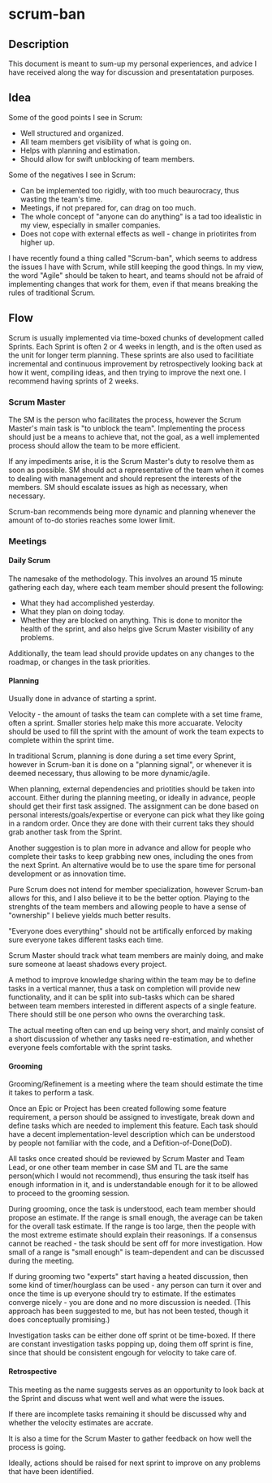 # scrum-ban

## Description
This document is meant to sum-up my personal experiences, and advice I have received along the way for discussion and presentatation purposes.

## Idea
Some of the good points I see in Scrum:
* Well structured and organized.
* All team members get visibility of what is going on.
* Helps with planning and estimation.
* Should allow for swift unblocking of team members.

Some of the negatives I see in Scrum:
* Can be implemented too rigidly, with too much beaurocracy, thus wasting the team's time.
* Meetings, if not prepared for, can drag on too much.
* The whole concept of "anyone can do anything" is a tad too idealistic in my view, especially in smaller companies.
* Does not cope with external effects as well - change in priotirites from higher up.

I have recently found a thing called "Scrum-ban", which seems to address the issues I have with Scrum, while still keeping the good things. In my view, the word "Agile" should be taken to heart, and teams should not be afraid of implementing changes that work for them, even if that means breaking the rules of traditional Scrum.

## Flow
Scrum is usually implemented via time-boxed chunks of development called Sprints. Each Sprint is often 2 or 4 weeks in length, and is the often used as the unit for longer term planning. These sprints are also used to facilitiate incremental and continuous improvement by retrospectively looking back at how it went, compiling ideas, and then trying to improve the next one. I recommend having sprints of 2 weeks.

### Scrum Master
The SM is the person who facilitates the process, however the Scrum Master's main task is "to unblock the team". Implementing the process should just be a means to achieve that, not the goal, as a well implemented process should allow the team to be more efficient.

If any impediments arise, it is the Scrum Master's duty to resolve them as soon as possible. SM should act a representative of the team when it comes to dealing with management and should represent the interests of the members. SM should escalate issues as high as necessary, when necessary.

Scrum-ban recommends being more dynamic and planning whenever the amount of to-do stories reaches some lower limit.

### Meetings
#### Daily Scrum
The namesake of the methodology. This involves an around 15 minute gathering each day, where each team member should present the following:
* What they had accomplished yesterday.
* What they plan on doing today.
* Whether they are blocked on anything.
This is done to monitor the health of the sprint, and also helps give Scrum Master visibility of any problems.

Additionally, the team lead should provide updates on any changes to the roadmap, or changes in the task priorities.

#### Planning
Usually done in advance of starting a sprint.

Velocity - the amount of tasks the team can complete with a set time frame, often a sprint. Smaller stories help make this more accuarate. Velocity should be used to fill the sprint with the amount of work the team expects to complete within the sprint time.

In traditional Scrum, planning is done during a set time every Sprint, however in Scrum-ban it is done on a "planning signal", or whenever it is deemed necessary, thus allowing to be more dynamic/agile.

When planning, external dependencies and priotities should be taken into account. Either during the planning meeting, or ideally in advance, people should get their first task assigned. The assignment can be done based on personal interests/goals/expertise or everyone can pick what they like going in a random order. Once they are done with their current taks they should grab another task from the Sprint.

Another suggestion is to plan more in advance and allow for people who complete their tasks to keep grabbing new ones, including the ones from the next Sprint. An alternative would be to use the spare time for personal development or as innovation time.

Pure Scrum does not intend for member specialization, however Scrum-ban allows for this, and I also believe it to be the better option. Playing to the strenghts of the team members and allowing people to have a sense of "ownership" I believe yields much better results.

"Everyone does everything" should not be artifically enforced by making sure everyone takes different tasks each time.

Scrum Master should track what team members are mainly doing, and make sure someone at laeast shadows every project.

A method to improve knowledge sharing within the team may be to define tasks in a vertical manner, thus a task on completion will provide new functionality, and it can be split into sub-tasks which can be shared between team members interested in different aspects of a single feature. There should still be one person who owns the overarching task.

The actual meeting often can end up being very short, and mainly consist of a short discussion of whether any tasks need re-estimation, and whether everyone feels comfortable with the sprint tasks.

#### Grooming
Grooming/Refinement is a meeting where the team should estimate the time it takes to perform a task.

Once an Epic or Project has been created following some feature requirement, a person should be assigned to investigate, break down and define tasks which are needed to implement this feature. Each task should have a decent implementation-level description which can be understood by people not familiar with the code, and a Defition-of-Done(DoD).

All tasks once created should be reviewed by Scrum Master and Team Lead, or one other team member in case SM and TL are the same person(which I would not recommend), thus ensuring the task itself has enough information in it, and is understandable enough for it to be allowed to proceed to the grooming session.

During grooming, once the task is understood, each team member should propose an estimate. If the range is small enough, the average can be taken for the overall task estimate. If the range is too large, then the people with the most extreme estimate should explain their reasonings. If a consensus cannot be reached - the task should be sent off for more investigation. How small of a range is "small enough" is team-dependent and can be discussed during the meeting.

If during grooming two "experts" start having a heated discussion, then some kind of timer/hourglass can be used - any person can turn it over and once the time is up everyone should try to estimate. If the estimates converge nicely - you are done and no more discussion is needed. (This approach has been suggested to me, but has not been tested, though it does conceptually promising.)

Investigation tasks can be either done off sprint ot be time-boxed. If there are constant investigation tasks popping up, doing them off sprint is fine, since that should be consistent engough for velocity to take care of.

#### Retrospective
This meeting as the name suggests serves as an opportunity to look back at the Sprint and discuss what went well and what were the issues.

If there are incomplete tasks remaining it should be discussed why and whether the velocity estimates are accrate.

It is also a time for the Scrum Master to gather feedback on how well the process is going.

Ideally, actions should be raised for next sprint to improve on any problems that have been identified.
